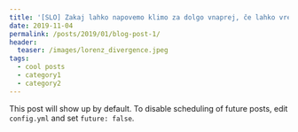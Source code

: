 ```yaml
---
title: '[SLO] Zakaj lahko napovemo klimo za dolgo vnaprej, če lahko vreme napovemo največ za nekaj dni?'
date: 2019-11-04
permalink: /posts/2019/01/blog-post-1/
header:
  teaser: /images/lorenz_divergence.jpeg
tags:
  - cool posts
  - category1
  - category2
---
```


This post will show up by default. To disable scheduling of future posts, edit `config.yml` and set `future: false`.
